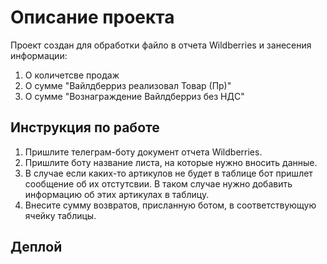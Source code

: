 # Описание проекта

Проект создан для обработки файло в отчета Wildberries и занесения информации:

1. О количетсве продаж
2. О сумме "Вайлдберриз реализовал Товар (Пр)"
3. О сумме "Вознаграждение Вайлдберриз без НДС"

## Инструкция по работе

1. Пришлите телеграм-боту документ отчета Wildberries.
2. Пришлите боту название листа, на которые нужно вносить данные.
3. В случае если каких-то артикулов не будет в таблице бот пришлет сообщение об их отстутсвии. В таком случае нужно добавить информацию об этих артикулах в таблицу.
4. Внесите сумму возвратов, присланную ботом, в соответствующую ячейку таблицы.

## Деплой

